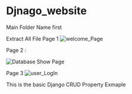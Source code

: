 # Djnago_website

 Main Folder Name first

Extract All File 
Page 1 
![welcome_Page ](https://github.com/ratankumarmaurya/Djnago_website/assets/48328833/da438e95-1255-4de1-ae21-bef1d8cc1473)

Page 2 : 

![Database Show Page ](https://github.com/ratankumarmaurya/Djnago_website/assets/48328833/1ac89a39-dfe6-435b-ad69-02e7d0504785)


Page 3 
![user_LogIn](https://github.com/ratankumarmaurya/Djnago_website/assets/48328833/49479038-3875-4a79-bde9-4ad208d29aba)

This is the basic Django CRUD Property Exmaple 


